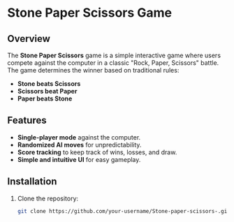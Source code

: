 # Stone Paper Scissors Game

## Overview
The **Stone Paper Scissors** game is a simple interactive game where users compete against the computer in a classic "Rock, Paper, Scissors" battle. The game determines the winner based on traditional rules:

- **Stone beats Scissors**
- **Scissors beat Paper**
- **Paper beats Stone**

## Features
- **Single-player mode** against the computer.
- **Randomized AI moves** for unpredictability.
- **Score tracking** to keep track of wins, losses, and draw.
- **Simple and intuitive UI** for easy gameplay.

## Installation
1. Clone the repository:
   ```bash
   git clone https://github.com/your-username/Stone-paper-scissors-.git
